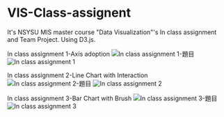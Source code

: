 # VIS-Class-assignent

It's NSYSU MIS master course "Data Visualization"'s In class assignment and Team Project.
Using D3.js.

In class assignment 1-Axis adoption
![In class assignment 1-題目](https://user-images.githubusercontent.com/84671246/232287578-f18cd8fe-4084-4a9d-9b61-89fea5f0e288.jpg)
![In class assignment 1](https://user-images.githubusercontent.com/84671246/232287582-77908a05-f4d7-4566-9a63-49f174a4903f.jpg)

In class assignment 2-Line Chart with Interaction
![In class assignment 2-題目](https://user-images.githubusercontent.com/84671246/232287623-34409f4c-b8d2-44f2-86d6-3c3c477939fc.jpg)
![In class assignment 2](https://user-images.githubusercontent.com/84671246/232287626-ec3a52c1-5ca4-4fcd-9d5b-e5f776a69d38.jpg)

In class assignment 3-Bar Chart with Brush
![In class assignment 3-題目](https://user-images.githubusercontent.com/84671246/232287656-dc4fb960-7c85-422c-bb12-102c42a3f657.jpg)
![In class assignment 3](https://user-images.githubusercontent.com/84671246/232287658-29dd40c5-0f4c-4b28-a70f-2657ecd97ac2.jpg)
